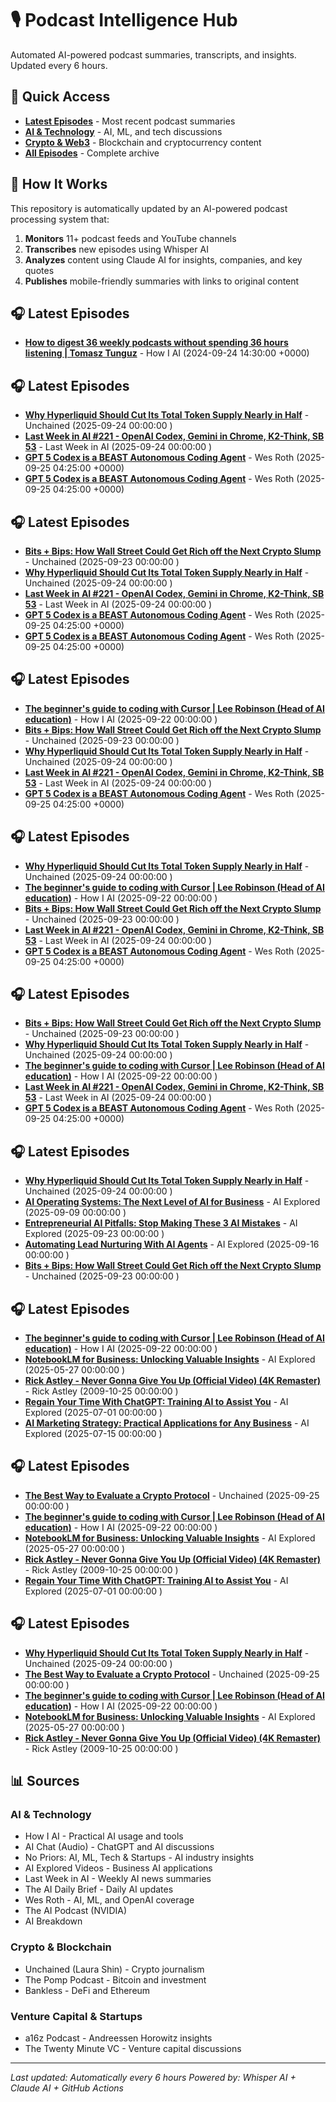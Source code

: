 # 🎙️ Podcast Intelligence Hub

Automated AI-powered podcast summaries, transcripts, and insights. Updated every 6 hours.

## 📱 Quick Access
- **[Latest Episodes](#latest-episodes)** - Most recent podcast summaries
- **[AI & Technology](/categories/ai)** - AI, ML, and tech discussions
- **[Crypto & Web3](/categories/crypto)** - Blockchain and cryptocurrency content
- **[All Episodes](/episodes)** - Complete archive

## 🤖 How It Works

This repository is automatically updated by an AI-powered podcast processing system that:

1. **Monitors** 11+ podcast feeds and YouTube channels
2. **Transcribes** new episodes using Whisper AI
3. **Analyzes** content using Claude AI for insights, companies, and key quotes
4. **Publishes** mobile-friendly summaries with links to original content


## 🎧 Latest Episodes

- **[How to digest 36 weekly podcasts without spending 36 hours listening | Tomasz Tunguz](/episodes/2024-09-24-sample-episode/)** - How I AI (2024-09-24 14:30:00 +0000)


## 🎧 Latest Episodes

- **[Why Hyperliquid Should Cut Its Total Token Supply Nearly in Half](/episodes/2025-09-24-why-hyperliquid-should-cut-its-total-token-supply-nearly-in-half/)** - Unchained (2025-09-24 00:00:00 )
- **[Last Week in AI #221 - OpenAI Codex, Gemini in Chrome, K2-Think, SB 53](/episodes/2025-09-24-last-week-in-ai-#221-openai-codex,-gemini-in-chrome,-k2-think,-sb-53/)** - Last Week in AI (2025-09-24 00:00:00 )
- **[GPT 5 Codex is a BEAST Autonomous Coding Agent](/episodes/2025-09-25-gpt-5-codex-is-a-beast-autonomous-coding-agent/)** - Wes Roth (2025-09-25 04:25:00 +0000)
- **[GPT 5 Codex is a BEAST Autonomous Coding Agent](/episodes/2025-09-25-gpt-5-codex-enhanced-analysis/)** - Wes Roth (2025-09-25 04:25:00 +0000)


## 🎧 Latest Episodes

- **[Bits + Bips: How Wall Street Could Get Rich off the Next Crypto Slump](/episodes/2025-09-23-bits-+-bips-how-wall-street-could-get-rich-off-the-next-crypto-slump/)** - Unchained (2025-09-23 00:00:00 )
- **[Why Hyperliquid Should Cut Its Total Token Supply Nearly in Half](/episodes/2025-09-24-why-hyperliquid-should-cut-its-total-token-supply-nearly-in-half/)** - Unchained (2025-09-24 00:00:00 )
- **[Last Week in AI #221 - OpenAI Codex, Gemini in Chrome, K2-Think, SB 53](/episodes/2025-09-24-last-week-in-ai-#221-openai-codex,-gemini-in-chrome,-k2-think,-sb-53/)** - Last Week in AI (2025-09-24 00:00:00 )
- **[GPT 5 Codex is a BEAST Autonomous Coding Agent](/episodes/2025-09-25-gpt-5-codex-is-a-beast-autonomous-coding-agent/)** - Wes Roth (2025-09-25 04:25:00 +0000)
- **[GPT 5 Codex is a BEAST Autonomous Coding Agent](/episodes/2025-09-25-gpt-5-codex-enhanced-analysis/)** - Wes Roth (2025-09-25 04:25:00 +0000)


## 🎧 Latest Episodes

- **[The beginner's guide to coding with Cursor | Lee Robinson (Head of AI education)](/episodes/2025-09-22-the-beginner's-guide-to-coding-with-cursor-lee-robinson-(head-of-ai-education)/)** - How I AI (2025-09-22 00:00:00 )
- **[Bits + Bips: How Wall Street Could Get Rich off the Next Crypto Slump](/episodes/2025-09-23-bits-+-bips-how-wall-street-could-get-rich-off-the-next-crypto-slump/)** - Unchained (2025-09-23 00:00:00 )
- **[Why Hyperliquid Should Cut Its Total Token Supply Nearly in Half](/episodes/2025-09-24-why-hyperliquid-should-cut-its-total-token-supply-nearly-in-half/)** - Unchained (2025-09-24 00:00:00 )
- **[Last Week in AI #221 - OpenAI Codex, Gemini in Chrome, K2-Think, SB 53](/episodes/2025-09-24-last-week-in-ai-#221-openai-codex,-gemini-in-chrome,-k2-think,-sb-53/)** - Last Week in AI (2025-09-24 00:00:00 )
- **[GPT 5 Codex is a BEAST Autonomous Coding Agent](/episodes/2025-09-25-gpt-5-codex-is-a-beast-autonomous-coding-agent/)** - Wes Roth (2025-09-25 04:25:00 +0000)


## 🎧 Latest Episodes

- **[Why Hyperliquid Should Cut Its Total Token Supply Nearly in Half](/episodes/2025-09-24-why-hyperliquid-should-cut-its-total-token-supply-nearly-in-half/)** - Unchained (2025-09-24 00:00:00 )
- **[The beginner's guide to coding with Cursor | Lee Robinson (Head of AI education)](/episodes/2025-09-22-the-beginner's-guide-to-coding-with-cursor-lee-robinson-(head-of-ai-education)/)** - How I AI (2025-09-22 00:00:00 )
- **[Bits + Bips: How Wall Street Could Get Rich off the Next Crypto Slump](/episodes/2025-09-23-bits-+-bips-how-wall-street-could-get-rich-off-the-next-crypto-slump/)** - Unchained (2025-09-23 00:00:00 )
- **[Last Week in AI #221 - OpenAI Codex, Gemini in Chrome, K2-Think, SB 53](/episodes/2025-09-24-last-week-in-ai-#221-openai-codex,-gemini-in-chrome,-k2-think,-sb-53/)** - Last Week in AI (2025-09-24 00:00:00 )
- **[GPT 5 Codex is a BEAST Autonomous Coding Agent](/episodes/2025-09-25-gpt-5-codex-is-a-beast-autonomous-coding-agent/)** - Wes Roth (2025-09-25 04:25:00 +0000)


## 🎧 Latest Episodes

- **[Bits + Bips: How Wall Street Could Get Rich off the Next Crypto Slump](/episodes/2025-09-23-bits-+-bips-how-wall-street-could-get-rich-off-the-next-crypto-slump/)** - Unchained (2025-09-23 00:00:00 )
- **[Why Hyperliquid Should Cut Its Total Token Supply Nearly in Half](/episodes/2025-09-24-why-hyperliquid-should-cut-its-total-token-supply-nearly-in-half/)** - Unchained (2025-09-24 00:00:00 )
- **[The beginner's guide to coding with Cursor | Lee Robinson (Head of AI education)](/episodes/2025-09-22-the-beginner's-guide-to-coding-with-cursor-lee-robinson-(head-of-ai-education)/)** - How I AI (2025-09-22 00:00:00 )
- **[Last Week in AI #221 - OpenAI Codex, Gemini in Chrome, K2-Think, SB 53](/episodes/2025-09-24-last-week-in-ai-#221-openai-codex,-gemini-in-chrome,-k2-think,-sb-53/)** - Last Week in AI (2025-09-24 00:00:00 )
- **[GPT 5 Codex is a BEAST Autonomous Coding Agent](/episodes/2025-09-25-gpt-5-codex-is-a-beast-autonomous-coding-agent/)** - Wes Roth (2025-09-25 04:25:00 +0000)


## 🎧 Latest Episodes

- **[Why Hyperliquid Should Cut Its Total Token Supply Nearly in Half](/episodes/2025-09-24-why-hyperliquid-should-cut-its-total-token-supply-nearly-in-half/)** - Unchained (2025-09-24 00:00:00 )
- **[AI Operating Systems: The Next Level of AI for Business](/episodes/2025-09-09-ai-operating-systems-the-next-level-of-ai-for-business/)** - AI Explored (2025-09-09 00:00:00 )
- **[Entrepreneurial AI Pitfalls: Stop Making These 3 AI Mistakes](/episodes/2025-09-23-entrepreneurial-ai-pitfalls-stop-making-these-3-ai-mistakes/)** - AI Explored (2025-09-23 00:00:00 )
- **[Automating Lead Nurturing With AI Agents](/episodes/2025-09-16-automating-lead-nurturing-with-ai-agents/)** - AI Explored (2025-09-16 00:00:00 )
- **[Bits + Bips: How Wall Street Could Get Rich off the Next Crypto Slump](/episodes/2025-09-23-bits-+-bips-how-wall-street-could-get-rich-off-the-next-crypto-slump/)** - Unchained (2025-09-23 00:00:00 )


## 🎧 Latest Episodes

- **[The beginner's guide to coding with Cursor | Lee Robinson (Head of AI education)](/episodes/2025-09-22-the-beginner's-guide-to-coding-with-cursor-lee-robinson-(head-of-ai-education)/)** - How I AI (2025-09-22 00:00:00 )
- **[NotebookLM for Business: Unlocking Valuable Insights](/episodes/2025-05-27-notebooklm-for-business-unlocking-valuable-insights/)** - AI Explored (2025-05-27 00:00:00 )
- **[Rick Astley - Never Gonna Give You Up (Official Video) (4K Remaster)](/episodes/2009-10-25-rick-astley-never-gonna-give-you-up-(official-video)-(4k-remaster)/)** - Rick Astley (2009-10-25 00:00:00 )
- **[Regain Your Time With ChatGPT: Training AI to Assist You](/episodes/2025-07-01-regain-your-time-with-chatgpt-training-ai-to-assist-you/)** - AI Explored (2025-07-01 00:00:00 )
- **[AI Marketing Strategy: Practical Applications for Any Business](/episodes/2025-07-15-ai-marketing-strategy-practical-applications-for-any-business/)** - AI Explored (2025-07-15 00:00:00 )


## 🎧 Latest Episodes

- **[The Best Way to Evaluate a Crypto Protocol](/episodes/2025-09-25-the-best-way-to-evaluate-a-crypto-protocol/)** - Unchained (2025-09-25 00:00:00 )
- **[The beginner's guide to coding with Cursor | Lee Robinson (Head of AI education)](/episodes/2025-09-22-the-beginner's-guide-to-coding-with-cursor-lee-robinson-(head-of-ai-education)/)** - How I AI (2025-09-22 00:00:00 )
- **[NotebookLM for Business: Unlocking Valuable Insights](/episodes/2025-05-27-notebooklm-for-business-unlocking-valuable-insights/)** - AI Explored (2025-05-27 00:00:00 )
- **[Rick Astley - Never Gonna Give You Up (Official Video) (4K Remaster)](/episodes/2009-10-25-rick-astley-never-gonna-give-you-up-(official-video)-(4k-remaster)/)** - Rick Astley (2009-10-25 00:00:00 )
- **[Regain Your Time With ChatGPT: Training AI to Assist You](/episodes/2025-07-01-regain-your-time-with-chatgpt-training-ai-to-assist-you/)** - AI Explored (2025-07-01 00:00:00 )


## 🎧 Latest Episodes

- **[Why Hyperliquid Should Cut Its Total Token Supply Nearly in Half](/episodes/2025-09-24-why-hyperliquid-should-cut-its-total-token-supply-nearly-in-half/)** - Unchained (2025-09-24 00:00:00 )
- **[The Best Way to Evaluate a Crypto Protocol](/episodes/2025-09-25-the-best-way-to-evaluate-a-crypto-protocol/)** - Unchained (2025-09-25 00:00:00 )
- **[The beginner's guide to coding with Cursor | Lee Robinson (Head of AI education)](/episodes/2025-09-22-the-beginner's-guide-to-coding-with-cursor-lee-robinson-(head-of-ai-education)/)** - How I AI (2025-09-22 00:00:00 )
- **[NotebookLM for Business: Unlocking Valuable Insights](/episodes/2025-05-27-notebooklm-for-business-unlocking-valuable-insights/)** - AI Explored (2025-05-27 00:00:00 )
- **[Rick Astley - Never Gonna Give You Up (Official Video) (4K Remaster)](/episodes/2009-10-25-rick-astley-never-gonna-give-you-up-(official-video)-(4k-remaster)/)** - Rick Astley (2009-10-25 00:00:00 )

## 📊 Sources

### AI & Technology
- How I AI - Practical AI usage and tools
- AI Chat (Audio) - ChatGPT and AI discussions
- No Priors: AI, ML, Tech & Startups - AI industry insights
- AI Explored Videos - Business AI applications
- Last Week in AI - Weekly AI news summaries
- The AI Daily Brief - Daily AI updates
- Wes Roth - AI, ML, and OpenAI coverage
- The AI Podcast (NVIDIA)
- AI Breakdown

### Crypto & Blockchain
- Unchained (Laura Shin) - Crypto journalism
- The Pomp Podcast - Bitcoin and investment
- Bankless - DeFi and Ethereum

### Venture Capital & Startups
- a16z Podcast - Andreessen Horowitz insights
- The Twenty Minute VC - Venture capital discussions

---

*Last updated: Automatically every 6 hours*
*Powered by: Whisper AI + Claude AI + GitHub Actions*